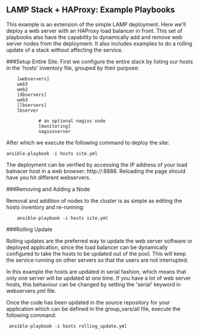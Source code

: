 LAMP Stack + HAProxy: Example Playbooks
-----------------------------------------------------------------------------

This example is an extension of the simple LAMP deployment. Here we'll deploy a web server with an HAProxy load balancer in front. This set of playbooks also have the capability to dynamically add and remove web server nodes from the deployment. It also includes examples to do a rolling update of a stack without affecting the service.

###Setup Entire Site.
First we configure the entire stack by listing our hosts in the 'hosts' inventory file, grouped by their purpose:

		[webservers]
		web3
		web2
		[dbservers]
		web3
		[lbservers]
		lbserver

                # an optional nagios node
                [monitoring]
                nagiosserver

After which we execute the following command to deploy the site:

	ansible-playbook -i hosts site.yml

The deployment can be verified by accessing the IP address of your load balnacer host in a web browser: http://<ip-of-lb>:8888. Reloading the page should have you hit different webservers.

###Removing and Adding a Node

Removal and addition of nodes to the cluster is as simple as editing the hosts inventory
and re-running:

        ansible-playbook -i hosts site.yml

###Rolling Update

Rolling updates are the preferred way to update the web server software or deployed application, since the load balancer can be dynamically configured to take the hosts to be updated out of the pool. This will keep the service running on other servers so that the users are not interrupted.

In this example the hosts are updated in serial fashion, which means
that only one server will be updated at one time. If you have a lot of web server hosts, this behaviour can be changed by setting the 'serial' keyword in webservers.yml file.

Once the code has been updated in the source repository for your application which can be defined in the group_vars/all file, execute the following command:

	 ansible-playbook -i hosts rolling_update.yml

